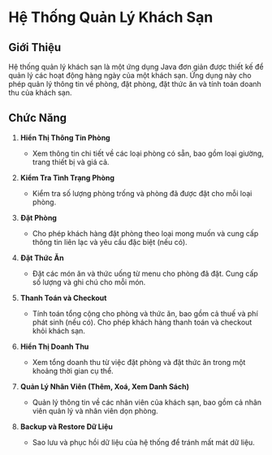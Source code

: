 # Hệ Thống Quản Lý Khách Sạn

## Giới Thiệu
Hệ thống quản lý khách sạn là một ứng dụng Java đơn giản được thiết kế để quản lý các hoạt động hàng ngày của một khách sạn.
Ứng dụng này cho phép quản lý thông tin về phòng, đặt phòng, đặt thức ăn và tính toán doanh thu của khách sạn.

## Chức Năng
1. **Hiển Thị Thông Tin Phòng**
   - Xem thông tin chi tiết về các loại phòng có sẵn, bao gồm loại giường, trang thiết bị và giá cả.

2. **Kiểm Tra Tình Trạng Phòng**
   - Kiểm tra số lượng phòng trống và phòng đã được đặt cho mỗi loại phòng.

3. **Đặt Phòng**
   - Cho phép khách hàng đặt phòng theo loại mong muốn và cung cấp thông tin liên lạc và yêu cầu đặc biệt (nếu có).

4. **Đặt Thức Ăn**
   - Đặt các món ăn và thức uống từ menu cho phòng đã đặt. Cung cấp số lượng và ghi chú cho mỗi món.

5. **Thanh Toán và Checkout**
   - Tính toán tổng cộng cho phòng và thức ăn, bao gồm cả thuế và phí phát sinh (nếu có). Cho phép khách hàng thanh toán và checkout khỏi khách sạn.

6. **Hiển Thị Doanh Thu**
   - Xem tổng doanh thu từ việc đặt phòng và đặt thức ăn trong một khoảng thời gian cụ thể.

7. **Quản Lý Nhân Viên (Thêm, Xoá, Xem Danh Sách)**
   - Quản lý thông tin về các nhân viên của khách sạn, bao gồm cả nhân viên quản lý và nhân viên dọn phòng.

8. **Backup và Restore Dữ Liệu**
   - Sao lưu và phục hồi dữ liệu của hệ thống để tránh mất mát dữ liệu.



